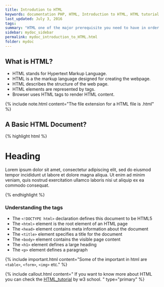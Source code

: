 ```yaml
---
title: Introdution to HTML  
keywords: documentation PHP, HTML, Introduction to HTML, HTML tutorial
last_updated: July 3, 2016
tags: 
summary: "HTML one of the major prerequisite you need to have in order to understand php."
sidebar: mydoc_sidebar
permalink: mydoc_introduction_to_HTML.html
folder: mydoc
---
```


## What is HTML? 
* HTML stands for Hypertext Markup Language. 
* HTML is a the markup language designed for creating the webpage.
* HTML describes the structure of the web page.
* HTML elements are represented by tags.
* Browser uses HTML tags to render HTML content.

{% include note.html content="The file extension for a HTML file is .html" %}

## A Basic HTML Document?

{% highlight html %}
<!DOCTYPE html>
<html>
<head>
<title>Page Title</title>
</head>
<body>

<h1>Heading</h1>
<p>Lorem ipsum dolor sit amet, consectetur adipiscing elit, sed do eiusmod tempor incididunt ut labore et dolore magna aliqua. Ut enim ad minim veniam, quis nostrud exercitation ullamco laboris nisi ut aliquip ex ea commodo consequat. </p>

</body>
</html>
{% endhighlight %}


### Understanding the tags

* The ```<!DOCTYPE html>``` declaration defines this document to be HTML5
* The ```<html>``` element is the root element of an HTML page
* The ```<head>``` element contains meta information about the document
* The ```<title>``` element specifies a title for the document
* The ```<body>``` element contains the visible page content
* The ```<h1>``` element defines a large heading
* The ```<p>``` element defines a paragraph

{% include important.html content="Some of the important in html are ```<table>```, ```<form>```, ```<img>``` etc." %}

{% include callout.html content="
If you want to know more about HTML you can check the [HTML_tutorial](https://www.w3schools.com/html/default.asp) by w3 school.
" type="primary" %} 


